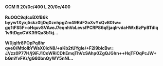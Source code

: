 #### GCM R 20/0c/400 L 20/0c/400
**RuOQC9qfcxBXfB6k**<br/>**byyw1Xyxj5skz0ljDq0znhpgZm49RdF2oXvYxQvB0tw=**<br/>**gq1tFS5F+oHquvSVAveJ7eqnhVoLevsfPCRP86qEjaqlrvdaHWxBzPpBTdIq1vRtDgxCVK3ffQa3b1kj...**<br/><br/>
**W0jqIfr8POpPq8hr**<br/>**qve0/MtlolbYWaX0icN8/+aKb2tUYgIe/+F2i9blcBw=**<br/>**J//zz0P77H/j9iFJ1CoWRiCDhEmqThVcSAhp0ZgQJGhn++HqTFOqPcJW+bGmYvFKr/gG80bnQyWY5nNI...**